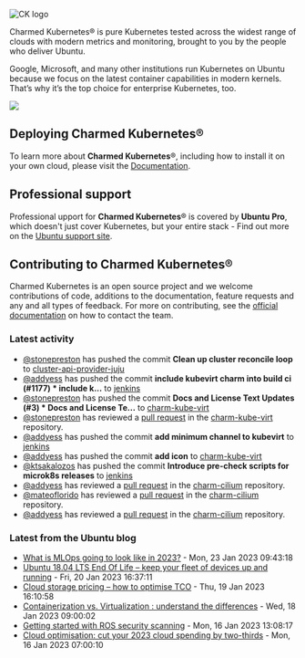 ![CK logo](https://assets.ubuntu.com/v1/451d4cf4-Charmed+Kubernetes_RGB_onWhite_2022.svg)

Charmed Kubernetes® is pure Kubernetes tested across the widest range of clouds with modern metrics and monitoring, brought to you by the people who deliver Ubuntu.

Google, Microsoft, and many other institutions run Kubernetes on Ubuntu because we focus on the latest container capabilities in modern kernels. That’s why it’s the top choice for enterprise Kubernetes, too.

![](https://assets.ubuntu.com/v1/843c77b6-juju-at-a-glace.svg)

## Deploying Charmed Kubernetes®

To learn more about **Charmed Kubernetes**®, including how to install it on your own cloud, please visit the [Documentation][docs].

## Professional support

Professional upport for **Charmed Kubernetes**® is covered by **Ubuntu Pro**, which doesn't just cover Kubernetes, but your entire stack - Find out more on the [Ubuntu support site](https://ubuntu.com/support).

## Contributing to Charmed Kubernetes®

Charmed Kubernetes is an open source project and we welcome contributions of code, additions to the documentation, feature requests and any and all types of feedback. For more on contributing, see the [official documentation][get-in-touch] on how to contact the team.

<!-- LINKS -->
[docs]: https://ubuntu.com/kubernetes/docs
[get-in-touch]: https://ubuntu.com/kubernetes/docs/get-in-touch

### Latest activity

<!-- activity starts -->
 - [@stonepreston](https://github.com/stonepreston) has pushed the commit **Clean up cluster reconcile loop** to [cluster-api-provider-juju](https://github.com/charmed-kubernetes/cluster-api-provider-juju)
 - [@addyess](https://github.com/addyess) has pushed the commit **include kubevirt charm into build ci (#1177)  * include k...** to [jenkins](https://github.com/charmed-kubernetes/jenkins)
 - [@stonepreston](https://github.com/stonepreston) has pushed the commit **Docs and License Text Updates (#3)  * Docs and License Te...** to [charm-kube-virt](https://github.com/charmed-kubernetes/charm-kube-virt)
 - [@stonepreston](https://github.com/stonepreston) has reviewed a [pull request](https://github.com/charmed-kubernetes/charm-kube-virt/pull/3) in the [charm-kube-virt](https://github.com/charmed-kubernetes/charm-kube-virt) repository.
 - [@addyess](https://github.com/addyess) has pushed the commit **add minimum channel to kubevirt** to [jenkins](https://github.com/charmed-kubernetes/jenkins)
 - [@addyess](https://github.com/addyess) has pushed the commit **add icon** to [charm-kube-virt](https://github.com/charmed-kubernetes/charm-kube-virt)
 - [@ktsakalozos](https://github.com/ktsakalozos) has pushed the commit **Introduce pre-check scripts for microk8s releases** to [jenkins](https://github.com/charmed-kubernetes/jenkins)
 - [@addyess](https://github.com/addyess) has reviewed a [pull request](https://github.com/charmed-kubernetes/charm-cilium/pull/2) in the [charm-cilium](https://github.com/charmed-kubernetes/charm-cilium) repository.
 - [@mateoflorido](https://github.com/mateoflorido) has reviewed a [pull request](https://github.com/charmed-kubernetes/charm-cilium/pull/2) in the [charm-cilium](https://github.com/charmed-kubernetes/charm-cilium) repository.
 - [@addyess](https://github.com/addyess) has reviewed a [pull request](https://github.com/charmed-kubernetes/charm-cilium/pull/2) in the [charm-cilium](https://github.com/charmed-kubernetes/charm-cilium) repository.
<!-- activity ends -->

<!-- roadmap starts -->

<!-- roadmap ends -->

### Latest from the Ubuntu blog

<!-- blog starts -->
* [What is MLOps going to look like in 2023?](https://ubuntu.com//blog/mlops-in-2023) - Mon, 23 Jan 2023 09:43:18 
* [Ubuntu 18.04 LTS End Of Life &#8211; keep your fleet of devices up and running](https://ubuntu.com//blog/ubuntu-18-04-lts-end-of-life-keep-your-fleet-of-devices-up-and-running) - Fri, 20 Jan 2023 16:37:11 
* [Cloud storage pricing &#8211; how to optimise TCO](https://ubuntu.com//blog/cloud-storage-pricing-how-to-optimise-tco) - Thu, 19 Jan 2023 16:10:58 
* [Containerization vs. Virtualization : understand the differences](https://ubuntu.com//blog/containerization-vs-virtualization) - Wed, 18 Jan 2023 09:00:02 
* [Getting started with ROS security scanning](https://ubuntu.com//blog/getting-started-with-ros-security-scanning) - Mon, 16 Jan 2023 13:08:17 
* [Cloud optimisation: cut your 2023 cloud spending by two-thirds](https://ubuntu.com//blog/cloud-optimisation) - Mon, 16 Jan 2023 07:00:10 
<!-- blog ends -->
